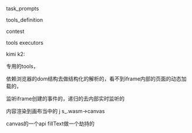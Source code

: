 task_prompts

tools_definition

contest

tools executors

kimi k2:

专用的tools，

依赖浏览器的dom结构去做结构化的解析的，看不到iframe内部的页面的动态加载的，

监听iframe创建的事件的，递归的去内部实时监听的

内容渲染到画布当中的
j s_.wasm->canvas


canvas的一个api fillText做一个劫持的

